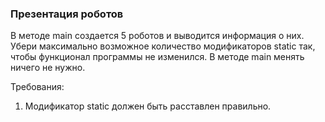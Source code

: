 
### Презентация роботов

В методе main создается 5 роботов и выводится информация о них.
Убери максимально возможное количество модификаторов static так, чтобы функционал программы не изменился.
В методе main менять ничего не нужно.


Требования:
1.	Модификатор static должен быть расставлен правильно.


